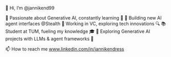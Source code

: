 👋 Hi, I’m @jannikend99

🧠 Passionate about Generative AI, constantly learning 🤖
🤖 Building new AI agent interfaces @Stealth
💼 Working in VC, exploring tech innovations 🔍
📚 Student at TUM, fueling my knowledge 🎓
🔬 Exploring Generative AI projects with LLMs & agent frameworks 🌟
 
📫 How to reach me www.linkedin.com/in/jannikendress
